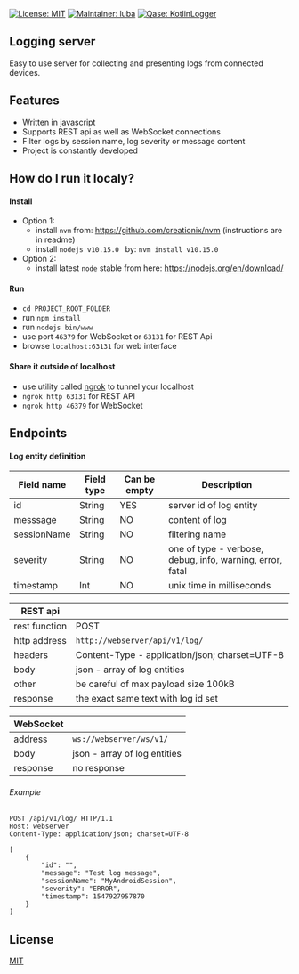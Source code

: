 [![License: MIT](https://img.shields.io/badge/License-MIT-yellow.svg)](https://opensource.org/licenses/MIT)
[![Maintainer: luba](https://img.shields.io/badge/Maintainer-luba-blue.svg)](mailto:lubos.helcl@quanti.cz)
[![Qase: KotlinLogger](https://img.shields.io/badge/Qase-LoggingServer-ff69b4.svg)](https://github.com/Qase/LoggingServer)

## Logging server

Easy to use server for collecting and presenting logs from connected devices.

## Features
* Written in javascript
* Supports REST api as well as WebSocket connections
* Filter logs by session name, log severity or message content
* Project is constantly developed

## How do I run it localy?

#### Install

* Option 1:
	* install `nvm` from: https://github.com/creationix/nvm (instructions are in readme)
    * install `nodejs v10.15.0 ` by: `nvm install v10.15.0`
* Option 2:
    * install latest `node` stable from here: https://nodejs.org/en/download/

#### Run

* `cd PROJECT_ROOT_FOLDER` 
* run `npm install`
* run `nodejs bin/www`
* use port `46379` for WebSocket or `63131` for REST Api
* browse `localhost:63131` for web interface

#### Share it outside of localhost

* use utility called [ngrok](https://ngrok.com/) to tunnel your localhost
* `ngrok http 63131` for REST API
* `ngrok http 46379` for WebSocket

## Endpoints

#### Log entity definition
| Field name  | Field type | Can be empty | Description                                               |
|-------------|------------|--------------|-----------------------------------------------------------|
| id          | String     | YES          | server id of log entity                                   |
| messsage    | String     | NO           | content of log                                            |
| sessionName | String     | NO           | filtering name                                            |
| severity    | String     | NO           | one of type - verbose, debug, info, warning, error, fatal |
| timestamp   | Int        | NO           | unix time in milliseconds                                 |

| REST api      |                                                |
|---------------|------------------------------------------------|
| rest function | POST                                           |
| http address  | `http://webserver/api/v1/log/`                 |
| headers       | Content-Type - application/json; charset=UTF-8 |
| body          | json - array of log entities                   |
| other         | be careful of max payload size 100kB           |
| response      | the exact same text with log id set            |

| WebSocket     |                                                |
|---------------|------------------------------------------------|
| address       | `ws://webserver/ws/v1/`                        |
| body          | json - array of log entities                   |
| response      | no response                                    |

###### Example
```
POST /api/v1/log/ HTTP/1.1
Host: webserver
Content-Type: application/json; charset=UTF-8

[
    {
        "id": "",
        "message": "Test log message",
        "sessionName": "MyAndroidSession",
        "severity": "ERROR",
        "timestamp": 1547927957870
    }
]
```

## License
[MIT](https://github.com/nishanths/license/blob/master/LICENSE)
